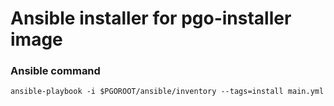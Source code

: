 # Ansible installer for pgo-installer image
### Ansible command
```
ansible-playbook -i $PGOROOT/ansible/inventory --tags=install main.yml
```